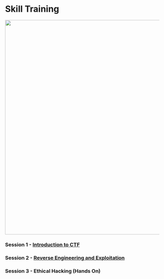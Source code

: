 # Skill Training

<p align="center">
<img src="https://amrita-tifac-cyber-blockchain.github.io/CTF-Resources/Nov%2013%202021/Skill_Mapping_13112021.jpeg" width="700"/>
</p>

### Session 1 - [Introduction to CTF](https://amrita-tifac-cyber-blockchain.github.io/CTF-Resources/Nov%2013%202021/Session%20One/)
### Session 2 - [Reverse Engineering and Exploitation](https://amrita-tifac-cyber-blockchain.github.io/CTF-Resources/Nov%2013%202021/Session%20Two/)
### Session 3 - Ethical Hacking (Hands On)

